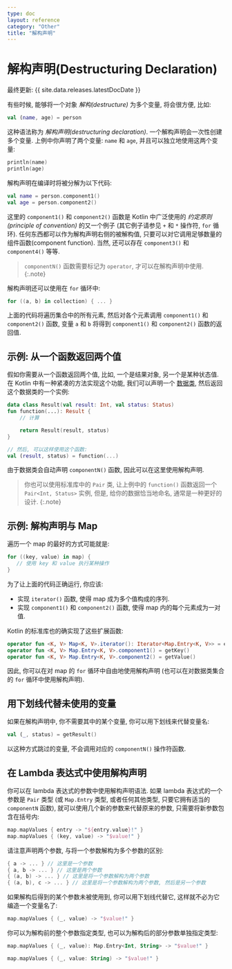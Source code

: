 ```yaml
---
type: doc
layout: reference
category: "Other"
title: "解构声明"
---
```


# 解构声明(Destructuring Declaration)

最终更新: {{ site.data.releases.latestDocDate }}

有些时候, 能够将一个对象 *解构(destructure)* 为多个变量, 将会很方便, 比如:

```kotlin
val (name, age) = person
```

这种语法称为 *解构声明(destructuring declaration)*. 一个解构声明会一次性创建多个变量.
上例中你声明了两个变量: `name` 和 `age`, 并且可以独立地使用这两个变量:

```kotlin
println(name)
println(age)
```

解构声明在编译时将被分解为以下代码:

```kotlin
val name = person.component1()
val age = person.component2()
```

这里的 `component1()` 和 `component2()` 函数是 Kotlin 中广泛使用的 *约定原则(principle of convention)* 的又一个例子
(其它例子请参见 `+` 和 `*` 操作符, `for` 循环).
任何东西都可以作为解构声明右侧的被解构值, 只要可以对它调用足够数量的组件函数(component function).
当然, 还可以存在 `component3()` 和 `component4()` 等等.

> `componentN()` 函数需要标记为 `operator`, 才可以在解构声明中使用.
{:.note}

解构声明还可以使用在 `for` 循环中:

```kotlin
for ((a, b) in collection) { ... }
```

上面的代码将遍历集合中的所有元素, 然后对各个元素调用 `component1()` 和 `component2()` 函数, 变量 `a` 和 `b` 将得到 `component1()` 和 `component2()` 函数的返回值.

## 示例: 从一个函数返回两个值

假如你需要从一个函数返回两个值, 比如, 一个是结果对象, 另一个是某种状态值.
在 Kotlin 中有一种紧凑的方法实现这个功能, 我们可以声明一个 [数据类](data-classes.html),
然后返回这个数据类的一个实例:

```kotlin
data class Result(val result: Int, val status: Status)
fun function(...): Result {
    // 计算

    return Result(result, status)
}

// 然后, 可以这样使用这个函数:
val (result, status) = function(...)
```

由于数据类会自动声明 `componentN()` 函数, 因此可以在这里使用解构声明.

> 你也可以使用标准库中的 `Pair` 类, 让上例中的 `function()` 函数返回一个 `Pair<Int, Status>` 实例,
> 但是, 给你的数据恰当地命名, 通常是一种更好的设计.
{:.note}

## 示例: 解构声明与 Map

遍历一个 map 的最好的方式可能就是:

```kotlin
for ((key, value) in map) {
   // 使用 key 和 value 执行某种操作
}
```

为了让上面的代码正确运行, 你应该:

* 实现 `iterator()` 函数, 使得 map 成为多个值构成的序列.
* 实现 `component1()` 和 `component2()` 函数, 使得 map 内的每个元素成为一对值.

Kotlin 的标准库也的确实现了这些扩展函数:

```kotlin
operator fun <K, V> Map<K, V>.iterator(): Iterator<Map.Entry<K, V>> = entrySet().iterator()
operator fun <K, V> Map.Entry<K, V>.component1() = getKey()
operator fun <K, V> Map.Entry<K, V>.component2() = getValue()
```

因此, 你可以在对 map 的 `for` 循环中自由地使用解构声明
(也可以在对数据类集合的 `for` 循环中使用解构声明).

## 用下划线代替未使用的变量

如果在解构声明中, 你不需要其中的某个变量, 你可以用下划线来代替变量名:

```kotlin
val (_, status) = getResult()
```

以这种方式跳过的变量, 不会调用对应的 `componentN()` 操作符函数.

## 在 Lambda 表达式中使用解构声明

你可以在 lambda 表达式的参数中使用解构声明语法. 如果 lambda 表达式的一个参数是 `Pair` 类型
(或 `Map.Entry` 类型, 或者任何其他类型, 只要它拥有适当的 `componentN` 函数),
就可以使用几个新的参数来代替原来的参数, 只需要将新参数包含在括号内:   

```kotlin
map.mapValues { entry -> "${entry.value}!" }
map.mapValues { (key, value) -> "$value!" }
```

请注意声明两个参数, 与将一个参数解构为多个参数的区别:  

```kotlin
{ a -> ... } // 这里是一个参数
{ a, b -> ... } // 这里是两个参数
{ (a, b) -> ... } // 这里是将一个参数解构为两个参数
{ (a, b), c -> ... } // 这里是将一个参数解构为两个参数, 然后是另一个参数
```

如果解构后得到的某个参数未被使用到, 你可以用下划线代替它, 这样就不必为它编造一个变量名了:

```kotlin
map.mapValues { (_, value) -> "$value!" }
```

你可以为解构前的整个参数指定类型, 也可以为解构后的部分参数单独指定类型:

```kotlin
map.mapValues { (_, value): Map.Entry<Int, String> -> "$value!" }

map.mapValues { (_, value: String) -> "$value!" }
```
